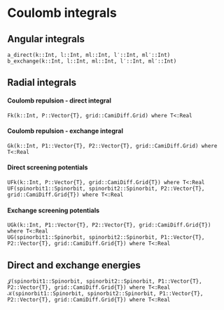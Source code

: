 # Coulomb integrals

## Angular integrals

```@docs
a_direct(k::Int, l::Int, ml::Int, l′::Int, ml′::Int)
b_exchange(k::Int, l::Int, ml::Int, l′::Int, ml′::Int)
```

## Radial integrals

#### Coulomb repulsion - direct integral

```@docs
Fk(k::Int, P::Vector{T}, grid::CamiDiff.Grid) where T<:Real
```

#### Coulomb repulsion - exchange integral

```@docs
Gk(k::Int, P1::Vector{T}, P2::Vector{T}, grid::CamiDiff.Grid) where T<:Real
```

#### Direct screening potentials

```@docs
UFk(k::Int, P::Vector{T}, grid::CamiDiff.Grid{T}) where T<:Real
UF(spinorbit1::Spinorbit, spinorbit2::Spinorbit, P2::Vector{T}, grid::CamiDiff.Grid{T}) where T<:Real
```

#### Exchange screening potentials

```@docs
UGk(k::Int, P1::Vector{T}, P2::Vector{T}, grid::CamiDiff.Grid{T}) where T<:Real
UG(spinorbit1::Spinorbit, spinorbit2::Spinorbit, P1::Vector{T}, P2::Vector{T}, grid::CamiDiff.Grid{T}) where T<:Real
```

## Direct and exchange energies

```@docs
𝒥(spinorbit1::Spinorbit, spinorbit2::Spinorbit, P1::Vector{T}, P2::Vector{T}, grid::CamiDiff.Grid{T}) where T<:Real
𝒦(spinorbit1::Spinorbit, spinorbit2::Spinorbit, P1::Vector{T}, P2::Vector{T}, grid::CamiDiff.Grid{T}) where T<:Real
```